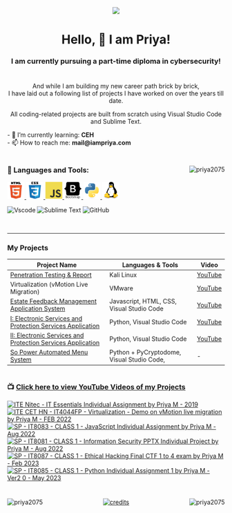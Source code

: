 <!--
**priya2075/priya2075** is a ✨ _special_ ✨ repository because its `README.md` (this file) appears on your GitHub profile.

Here are some ideas to get you started:

- 🔭 I’m currently working on ...
- 🌱 I’m currently learning ...
- 👯 I’m looking to collaborate on ...
- 🤔 I’m looking for help with ...
- 💬 Ask me about ...
- 📫 How to reach me: ...
- 😄 Pronouns: ...
- ⚡ Fun fact: ...
-->


<!-- Header -->
<div align="center">
  <a title="priya2075" href="https://github.com/priya2075" target="_top">
    <img src="https://64.media.tumblr.com/722fb07f13764fb24e8b3739d20c2c9c/ff7b7fd2c7453fa1-ff/s1280x1920/03f3388017974120a109da5a6c1df75b57c6dcf5.gif">
  </a>
</div>

<!-- Sub Header -->
<div align="center">
  <h1>Hello, 👋 I am Priya!</h1>
  <h3>I am currently pursuing a part-time diploma in cybersecurity!</h3>
</div>

#
<!-- body -->
<p align="center">
And while I am building my new career path brick by brick, <br />
I have laid out a following list of projects I have worked on over the years till date. <br />
</p>
<p align="middle">
All coding-related projects are built from scratch using Visual Studio Code and Sublime Text.
</p>
<p align="left">
- 🌱 I’m currently learning: <b>CEH</b> <br />
- 📫 How to reach me: <b>mail@iampriya.com</b> 
</p>

#

<!-- Language stats -->
<p>
  <img align="right" src="https://github-readme-stats.vercel.app/api/top-langs?username=priya2075&show_icons=true&locale=en&layout=compact&theme=radical" alt="priya2075" />
</p>

<!-- Languages and Tools -->
### 🔧 Languages and Tools:

<div align="left">
<p align="left"> 
  <!-- HTML5 -->
  <a href="https://www.w3.org/html/" target="_blank" rel="noreferrer"> 
    <img src="https://raw.githubusercontent.com/devicons/devicon/master/icons/html5/html5-original-wordmark.svg" alt="html5" width="40" height="40"/> 
  </a> 
  <!-- CSS -->
  <a href="https://www.w3schools.com/css/" target="_blank" rel="noreferrer"> 
    <img src="https://raw.githubusercontent.com/devicons/devicon/master/icons/css3/css3-original-wordmark.svg" alt="css3" width="40" height="40"/> 
  </a> 
  <!-- JAVASCRIPT -->
  <a href="https://developer.mozilla.org/en-US/docs/Web/JavaScript" target="_blank" rel="noreferrer"> 
    <img src="https://raw.githubusercontent.com/devicons/devicon/master/icons/javascript/javascript-original.svg" alt="javascript" width="40" height="40"/>
  </a> 
  <!-- BOOTSTRAP -->
  <a href="https://getbootstrap.com" target="_blank" rel="noreferrer"> 
    <img src="https://raw.githubusercontent.com/devicons/devicon/master/icons/bootstrap/bootstrap-plain-wordmark.svg" alt="bootstrap" width="40" height="40"/> 
  </a> 
  <!-- PYTHON -->
  <a href="https://www.python.org" target="_blank" rel="noreferrer"> 
    <img src="https://raw.githubusercontent.com/devicons/devicon/master/icons/python/python-original.svg" alt="python" width="40" height="40"/> 
  </a> 
  <!-- LINUX -->
  <a href="https://www.linux.org/" target="_blank" rel="noreferrer"> 
    <img src="https://raw.githubusercontent.com/devicons/devicon/master/icons/linux/linux-original.svg" alt="linux" width="40" height="40"/> 
  </a> 
  <!-- 
  <a href="https://mariadb.org/" target="_blank" rel="noreferrer"> 
    <img src="https://www.vectorlogo.zone/logos/mariadb/mariadb-icon.svg" alt="mariadb" width="40" height="40"/> 
  </a>
  <a href="https://www.mysql.com/" target="_blank" rel="noreferrer"> 
    <img src="https://raw.githubusercontent.com/devicons/devicon/master/icons/mysql/mysql-original-wordmark.svg" alt="mysql" width="40" height="40"/> 
  </a>  
  -->
</p>

![Vscode](https://img.shields.io/badge/Visual_Studio_Code-0078D4?style=flat&logo=visual%20studio%20code&logoColor=white)
![Sublime Text](https://img.shields.io/badge/sublime_text-%23575757.svg?&style=flat&logo=sublime-text&logoColor=important)
![GitHub](https://img.shields.io/badge/GitHub-100000?style=flat&logo=github&logoColor=white)
</div>
<br />

---

### My Projects 

| Project Name        | Languages & Tools  | Video              |
| ------------------- | ----------------- | ----------------- | 
| [Penetration Testing & Report](https://github.com/priya2075/Pentesting-Web-Application-Report) | Kali Linux | [YouTube](https://www.youtube.com/watch?v=0mozZx0MLfE) |
| Virtualization (vMotion Live Migration) | VMware |  [YouTube](https://www.youtube.com/watch?v=BaRsem3CE8Q) |  
| [Estate Feedback Management Application System](https://github.com/priya2075/EFMAS)  | Javascript, HTML, CSS, Visual Studio Code | [YouTube](https://www.youtube.com/watch?v=eBHqSNuGV44) |
| [I: Electronic Services and Protection Services Application](https://github.com/priya2075/ESPS)  | Python, Visual Studio Code | [YouTube](https://www.youtube.com/watch?v=RoGEvgmnsQg)|
| [II: Electronic Services and Protection Services Application](https://github.com/priya2075/ESPS)  | Python, Visual Studio Code | [YouTube](https://www.youtube.com/watch?v=AtWkoOZ7RA0)|
| [So Power Automated Menu System](https://github.com/priya2075/SPAMS)  | Python + PyCryptodome, Visual Studio Code, | - |

#

### 📺 <a href="https://iampriya.com">Click here to view YouTube Videos of my Projects</a>

[![ITE Nitec - IT Essentials Individual Assignment by Priya M - 2019](https://ytcards.demolab.com/?id=ogRh422WlFk&title=ITE+Nitec+-+IT+Essentials+Individual+Assignment+by+Priya+M+-+2019&lang=en&&background_color=%230d1117&title_color=%23ffffff&stats_color=%23dedede&max_title_lines=1&width=250&border_radius=5  "ITE Nitec - IT Essentials Individual Assignment by Priya M - 2019")](https://www.youtube.com/watch?v=ogRh422WlFk)
[![ITE CET HN - IT4044FP - Virtualization - Demo on vMotion live migration by Priya M - FEB 2022](https://ytcards.demolab.com/?id=BaRsem3CE8Q&title=ITE+CET+HN+-+IT4044FP+-+Virtualization+-+Demo+on+vMotion+live+migration+by+Priya+M+-+FEB+2022&lang=en&&background_color=%230d1117&title_color=%23ffffff&stats_color=%23dedede&max_title_lines=1&width=250&border_radius=5  "ITE CET HN - IT4044FP - Virtualization - Demo on vMotion live migration by Priya M - FEB 2022")](https://www.youtube.com/watch?v=BaRsem3CE8Q)
[![SP - IT8083 - CLASS 1 - JavaScript Individual Assignment by Priya M - Aug 2022](https://ytcards.demolab.com/?id=eBHqSNuGV44&title=SP+-+IT8083+-+CLASS+1+-+JavaScript+Individual+Assignment+by+Priya+M+-+Aug+2022&lang=en&&background_color=%230d1117&title_color=%23ffffff&stats_color=%23dedede&max_title_lines=1&width=250&border_radius=5  "SP - IT8083 - CLASS 1 - JavaScript Individual Assignment by Priya M - Aug 2022")](https://www.youtube.com/watch?v=eBHqSNuGV44)
[![SP - IT8081 - CLASS 1 - Information Security PPTX Individual Project by Priya M - Aug 2022](https://ytcards.demolab.com/?id=R6uy9Z85jRo&title=SP+-+IT8081+-+CLASS+1+-+Information+Security+PPTX+Individual+Project+by+Priya+M+-+Aug+2022&lang=en&&background_color=%230d1117&title_color=%23ffffff&stats_color=%23dedede&max_title_lines=1&width=250&border_radius=5  "SP - IT8081 - CLASS 1 - Information Security PPTX Individual Project by Priya M - Aug 2022")](https://www.youtube.com/watch?v=R6uy9Z85jRo)
[![SP - IT8087 - CLASS 1 - Ethical Hacking Final CTF 1 to 4 exam by Priya M - Feb 2023](https://ytcards.demolab.com/?id=0mozZx0MLfE&title=SP+-+IT8087+-+CLASS+1+-+Ethical+Hacking+Final+CTF+1+to+4+exam+by+Priya+M+-+Feb+2023&lang=en&&background_color=%230d1117&title_color=%23ffffff&stats_color=%23dedede&max_title_lines=1&width=250&border_radius=5  "SP - IT8087 - CLASS 1 - Ethical Hacking Final CTF 1 to 4 exam by Priya M - Feb 2023")](https://www.youtube.com/watch?v=0mozZx0MLfE)
[![SP - IT8085 - CLASS 1 - Python Individual Assignment 1 by Priya M - Ver2 0 - May 2023](https://ytcards.demolab.com/?id=RoGEvgmnsQg&title=SP+-+IT8085+-+CLASS+1+-+Python+Individual+Assignment+1+by+Priya+M+-+Ver2+0+-+May+2023&lang=en&&background_color=%230d1117&title_color=%23ffffff&stats_color=%23dedede&max_title_lines=1&width=250&border_radius=5  "SP - IT8085 - CLASS 1 - Python Individual Assignment 1 by Priya M - Ver2 0 - May 2023")](https://www.youtube.com/watch?v=RoGEvgmnsQg)

#

<!-- github-readme-streak-stats -->
<p align="center">
  <img align="left" src="https://github-readme-stats.vercel.app/api?username=priya2075&show_icons=true&locale=en&theme=radical&card_width=440" alt="priya2075" />
  <img align="right" src="https://github-readme-streak-stats.herokuapp.com/?user=priya2075&card_width=350&theme=radical" alt="priya2075" />
</p>


<!-- Footer -->
<div align="center">
  <a title="priya2075" href="https://github.com/priya2075" target="_top">
    <img src="https://capsule-render.vercel.app/api?type=waving&animation=fadeIn&color=gradient&height=120&section=footer" alt="credits"/>
  </a>
</div>
